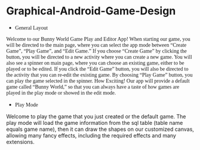 # Graphical-Android-Game-Design
* <font face="Cambria">General Layout</font>

<font face="Cambria">Welcome to our Bunny World Game Play and Editor App! 
When starting our game, you will be directed to the main page, where you can select the app mode between “Create Game”, “Play Game”, and “Edit Game.” If you choose “Create Game”  by clicking the button, you will be directed to a new activity where you can create a new game. You will also see a spinner on main page, where you can choose an existing game, either to be played or to be edited. If you click the “Edit Game” button, you will also be directed to the activity that you can re-edit the existing game. By choosing “Play Game” button, you can play the game selected in the spinner. How Exciting! Our app will provide a default game called “Bunny World,” so that you can always have a taste of how games are played in the play mode or showed in the edit mode.</font>

* <font face="Cambria">Play Mode</font>

Welcome to play the game that you just created or the default game. The play mode will load the game information from the sql table (table name equals game name), then it can draw the shapes on our customized canvas, allowing many fancy effects, including the required effects and many extensions. 
